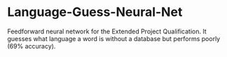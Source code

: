 # Language-Guess-Neural-Net
Feedforward neural network for the Extended Project Qualification. It guesses what language a word is without a database but performs poorly (69% accuracy).
